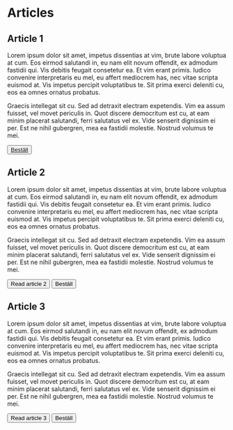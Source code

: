 # Articles

## Article 1

Lorem ipsum dolor sit amet, impetus dissentias at vim, brute labore voluptua at cum. Eos eirmod salutandi in, eu nam elit novum offendit, ex admodum fastidii qui. Vis debitis feugait consetetur ea. Et vim erant primis. Iudico convenire interpretaris eu mel, eu affert mediocrem has, nec vitae scripta euismod at. Vis impetus percipit voluptatibus te. Sit prima exerci deleniti cu, eos ea omnes ornatus probatus.

Graecis intellegat sit cu. Sed ad detraxit electram expetendis. Vim ea assum fuisset, vel movet periculis in. Quot discere democritum est cu, at eam minim placerat salutandi, ferri salutatus vel ex. Vide senserit dignissim ei per. Est ne nihil gubergren, mea ea fastidii molestie. Nostrud volumus te mei.

<button><a href="/thank-you" id="read-article-1" class="order" data-ordervalue="200">Beställ
</a></button>

## Article 2

Lorem ipsum dolor sit amet, impetus dissentias at vim, brute labore voluptua at cum. Eos eirmod salutandi in, eu nam elit novum offendit, ex admodum fastidii qui. Vis debitis feugait consetetur ea. Et vim erant primis. Iudico convenire interpretaris eu mel, eu affert mediocrem has, nec vitae scripta euismod at. Vis impetus percipit voluptatibus te. Sit prima exerci deleniti cu, eos ea omnes ornatus probatus.

Graecis intellegat sit cu. Sed ad detraxit electram expetendis. Vim ea assum fuisset, vel movet periculis in. Quot discere democritum est cu, at eam minim placerat salutandi, ferri salutatus vel ex. Vide senserit dignissim ei per. Est ne nihil gubergren, mea ea fastidii molestie. Nostrud volumus te mei.

<button id="read-article-2">Read article 2</button> <button class="order" data-ordervalue="100">Beställ</button>

## Article 3

Lorem ipsum dolor sit amet, impetus dissentias at vim, brute labore voluptua at cum. Eos eirmod salutandi in, eu nam elit novum offendit, ex admodum fastidii qui. Vis debitis feugait consetetur ea. Et vim erant primis. Iudico convenire interpretaris eu mel, eu affert mediocrem has, nec vitae scripta euismod at. Vis impetus percipit voluptatibus te. Sit prima exerci deleniti cu, eos ea omnes ornatus probatus.

Graecis intellegat sit cu. Sed ad detraxit electram expetendis. Vim ea assum fuisset, vel movet periculis in. Quot discere democritum est cu, at eam minim placerat salutandi, ferri salutatus vel ex. Vide senserit dignissim ei per. Est ne nihil gubergren, mea ea fastidii molestie. Nostrud volumus te mei.

<button id="read-article-3">Read article 3</button> <button class="order" data-ordervalue="200">Beställ</button>
